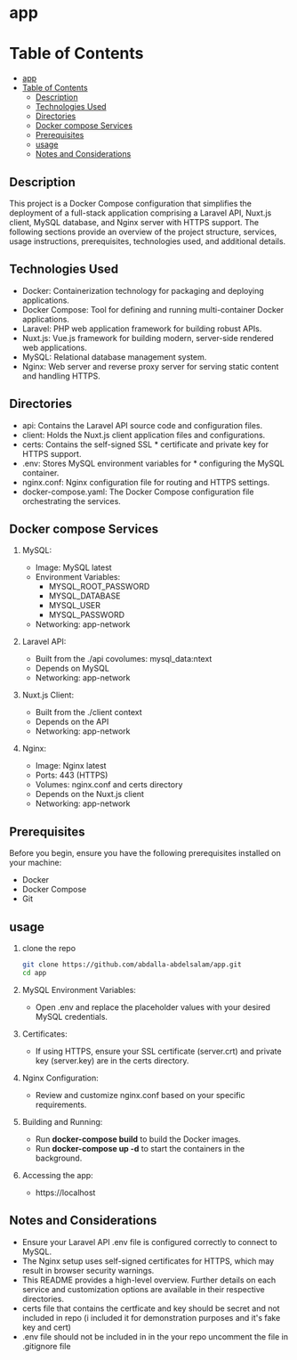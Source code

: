 # app


Table of Contents
==================

- [app](#app)
- [Table of Contents](#table-of-contents)
  - [Description](#description)
  - [Technologies Used](#technologies-used)
  - [Directories](#directories)
  - [Docker compose Services](#docker-compose-services)
  - [Prerequisites](#prerequisites)
  - [usage](#usage)
  - [Notes and Considerations](#notes-and-considerations)
## Description
This project is a Docker Compose configuration that simplifies the deployment of a full-stack application comprising a Laravel API, Nuxt.js client, MySQL database, and Nginx server with HTTPS support. The following sections provide an overview of the project structure, services, usage instructions, prerequisites, technologies used, and additional details.
## Technologies Used

* Docker: Containerization technology for packaging and deploying applications.
* Docker Compose: Tool for defining and running multi-container Docker applications.
* Laravel: PHP web application framework for building robust APIs.
* Nuxt.js: Vue.js framework for building modern, server-side rendered web applications.
* MySQL: Relational database management system.
* Nginx: Web server and reverse proxy server for serving static content and handling HTTPS.

## Directories

* api: Contains the Laravel API source code and configuration files.
* client: Holds the Nuxt.js client application files and configurations.
* certs: Contains the self-signed SSL * certificate and private key for HTTPS support.
* .env: Stores MySQL environment variables for * configuring the MySQL container.
* nginx.conf: Nginx configuration file for routing and HTTPS settings.
* docker-compose.yaml: The Docker Compose configuration file orchestrating the services.

## Docker compose Services

1. MySQL:
    * Image: MySQL latest
    * Environment Variables:
        * MYSQL_ROOT_PASSWORD
        * MYSQL_DATABASE
        * MYSQL_USER
        * MYSQL_PASSWORD
    * Networking: app-network

1. Laravel API:
    * Built from the ./api covolumes:
  mysql_data:ntext
    * Depends on MySQL
    * Networking: app-network

1. Nuxt.js Client:
    * Built from the ./client context
    * Depends on the API
    * Networking: app-network

1. Nginx:
    * Image: Nginx latest
    * Ports: 443 (HTTPS)
    * Volumes: nginx.conf and certs directory
    * Depends on the Nuxt.js client
    * Networking: app-network

## Prerequisites

Before you begin, ensure you have the following prerequisites installed on your machine:

* Docker
* Docker Compose
* Git

## usage
1. clone the repo
    ```sh
    git clone https://github.com/abdalla-abdelsalam/app.git
    cd app
    ```
1. MySQL Environment Variables:

    * Open .env and replace the placeholder values with your desired MySQL credentials.

1. Certificates:

    * If using HTTPS, ensure your SSL certificate (server.crt) and private key (server.key) are in the certs directory.

1. Nginx Configuration:

    * Review and customize nginx.conf based on your specific requirements.

1. Building and Running:

    * Run **docker-compose build**  to build the Docker images.
    * Run **docker-compose up -d** to start the containers in the background.

1. Accessing the app:
   * https://localhost

## Notes and Considerations
* Ensure your Laravel API .env file is configured correctly to connect to MySQL.
* The Nginx setup uses self-signed certificates for HTTPS, which may result in browser security warnings.
* This README provides a high-level overview. Further details on each service and customization options are available in their respective directories.
* certs file that contains the certficate and key  should be secret and not included in repo (i included it for demonstration purposes and it's fake key and cert)
* .env file should not be included in in the your repo uncomment the file in .gitignore file